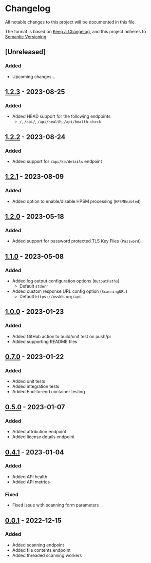 # Changelog

All notable changes to this project will be documented in this file.

The format is based on [Keep a Changelog](https://keepachangelog.com/en/1.0.0/),
and this project adheres to [Semantic Versioning](https://semver.org/spec/v2.0.0.html).

## [Unreleased]
### Added
- Upcoming changes...

## [1.2.3] - 2023-08-25
### Added
- Added HEAD support for the following endpoints:
  - `/`, `/api/`, `/api/health`, `/api/health-check`

## [1.2.2] - 2023-08-24
### Added
- Added support for `/api/kb/details` endpoint

## [1.2.1] - 2023-08-09
### Added
- Added option to enable/disable HPSM processing (`HPSMEnabled`)

## [1.2.0] - 2023-05-18
### Added
- Added support for password protected TLS Key Files (`Password`)

## [1.1.0] - 2023-05-08
### Added
- Added log output configuration options (`OutputPaths`)
  - Default `stderr`
- Added custom response URL config option (`ScanningURL`)
  - Default `https://osskb.org/api`

## [1.0.0] - 2023-01-23
### Added
- Added GitHub action to build/unit test on push/pr
- Added supporting README files

## [0.7.0] - 2023-01-22
### Added
- Added unit tests
- Added integration tests
- Added End-to-end container testing

## [0.5.0] - 2023-01-07
### Added
- Added attribution endpoint
- Added license details endpoint

## [0.4.1] - 2023-01-04
### Added
- Added API health
- Added API metrics
### Fixed
- Fixed issue with scanning form parameters

## [0.0.1] - 2022-12-15
### Added
- Added scanning endpoint
- Added file contents endpoint
- Added threaded scanning workers

[0.0.1]: https://github.com/scanoss/api.go/compare/v0.0.0...v0.0.1
[0.4.1]: https://github.com/scanoss/api.go/compare/v0.0.1...v0.4.1
[0.5.0]: https://github.com/scanoss/api.go/compare/v0.4.1...v0.5.0
[0.7.0]: https://github.com/scanoss/api.go/compare/v0.5.0...v0.7.0
[1.0.0]: https://github.com/scanoss/api.go/compare/v0.7.0...v1.0.0
[1.1.0]: https://github.com/scanoss/api.go/compare/v1.0.0...v1.1.0
[1.2.0]: https://github.com/scanoss/api.go/compare/v1.1.0...v1.2.0
[1.2.1]: https://github.com/scanoss/api.go/compare/v1.2.0...v1.2.1
[1.2.2]: https://github.com/scanoss/api.go/compare/v1.2.1...v1.2.2
[1.2.3]: https://github.com/scanoss/api.go/compare/v1.2.2...v1.2.3
